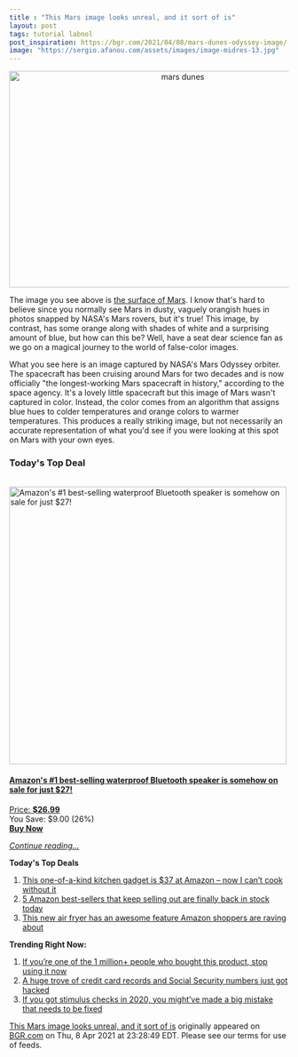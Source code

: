 ```yaml
---
title : "This Mars image looks unreal, and it sort of is"
layout: post
tags: tutorial labnol
post_inspiration: https://bgr.com/2021/04/08/mars-dunes-odyssey-image/
image: "https://sergio.afanou.com/assets/images/image-midres-13.jpg"
---
```


<center><a href="https://bgr.com/2021/04/08/mars-dunes-odyssey-image/" class="bgr-rss-featured-image bgr-rss-test-class"><img loading="lazy" width="610" height="390" src="https://bgr.com/wp-content/uploads/2021/04/bgrpic-copy-3.jpg?quality=70&amp;strip=all&amp;w=610" class="attachment-feed_normal size-feed_normal wp-post-image" alt="mars dunes" loading="lazy" srcset="https://bgr.com/wp-content/uploads/2021/04/bgrpic-copy-3.jpg 1750w, https://bgr.com/wp-content/uploads/2021/04/bgrpic-copy-3.jpg?resize=150,96 150w, https://bgr.com/wp-content/uploads/2021/04/bgrpic-copy-3.jpg?resize=300,192 300w, https://bgr.com/wp-content/uploads/2021/04/bgrpic-copy-3.jpg?resize=768,491 768w, https://bgr.com/wp-content/uploads/2021/04/bgrpic-copy-3.jpg?resize=1024,654 1024w, https://bgr.com/wp-content/uploads/2021/04/bgrpic-copy-3.jpg?resize=1536,981 1536w, https://bgr.com/wp-content/uploads/2021/04/bgrpic-copy-3.jpg?resize=610,390 610w, https://bgr.com/wp-content/uploads/2021/04/bgrpic-copy-3.jpg?resize=664,424 664w, https://bgr.com/wp-content/uploads/2021/04/bgrpic-copy-3.jpg?resize=1200,767 1200w, https://bgr.com/wp-content/uploads/2021/04/bgrpic-copy-3.jpg?resize=782,500 782w, https://bgr.com/wp-content/uploads/2021/04/bgrpic-copy-3.jpg?resize=827,528 827w, https://bgr.com/wp-content/uploads/2021/04/bgrpic-copy-3.jpg?resize=800,511 800w" sizes="(max-width: 610px) 100vw, 610px" title="mars dunes" /></a></center><p>The image you see above is <a href="https://www.nasa.gov/image-feature/blue-dunes-on-the-red-planet">the surface of Mars</a>. I know that's hard to believe since you normally see Mars in dusty, vaguely orangish hues in photos snapped by NASA's Mars rovers, but it's true! This image, by contrast, has some orange along with shades of white and a surprising amount of blue, but how can this be? Well, have a seat dear science fan as we go on a magical journey to the world of false-color images.</p>
<p>What you see here is an image captured by NASA's Mars Odyssey orbiter. The spacecraft has been cruising around Mars for two decades and is now officially "the longest-working Mars spacecraft in history," according to the space agency. It's a lovely little spacecraft but this image of Mars wasn't captured in color. Instead, the color comes from an algorithm that assigns blue hues to colder temperatures and orange colors to warmer temperatures. This produces a really striking image, but not necessarily an accurate representation of what you'd see if you were looking at this spot on Mars with your own eyes.</p>
<h3>Today's Top Deal</h3>
<p><a href="https://www.amazon.com/Enhanced-Splashproof-Portable-Bluetooth-Radiator/dp/B010OYASRG?tag=b0c55topdeals-20"><br><img height="500px" width="500px" src="https://m.media-amazon.com/images/I/41ClBa+vEKL.jpg" alt="Amazon's #1 best-selling waterproof Bluetooth speaker is somehow on sale for just $27!"><br></a></p>
<h4><a href="https://www.amazon.com/Enhanced-Splashproof-Portable-Bluetooth-Radiator/dp/B010OYASRG?tag=b0c55rss-20">Amazon's #1 best-selling waterproof Bluetooth speaker is somehow on sale for just $27!</a></h4>
<p><a href="https://www.amazon.com/Enhanced-Splashproof-Portable-Bluetooth-Radiator/dp/B010OYASRG?tag=b0c55rss-20">Price: <strong>$26.99</strong></a><br><span>You Save: $9.00 (26%)</span><br><strong><a href="https://www.amazon.com/Enhanced-Splashproof-Portable-Bluetooth-Radiator/dp/B010OYASRG?tag=b0c55rss-20">Buy Now</a></strong></p>
<p><a href="https://bgr.com/2021/04/08/mars-dunes-odyssey-image/" class="more-link"><em>Continue reading...</em></a></p>

<p><strong>Today's Top Deals</strong></p>
<ol>
<li><a href="https://bgr.com/2021/04/08/best-kitchen-gadgets-2021-amazon-deal-finamill/?utm_source=rss&#038;utm_campaign=topdeals">This one-of-a-kind kitchen gadget is $37 at Amazon &#8211; now I can&#8217;t cook without it</a></li>
<li><a href="https://bgr.com/2021/04/08/amazon-deals-most-popular-keep-selling-out-apr-week-1/?utm_source=rss&#038;utm_campaign=topdeals">5 Amazon best-sellers that keep selling out are finally back in stock today</a></li>
<li><a href="https://bgr.com/2021/04/08/air-fryer-amazon-smartphone-connected-best-seller/?utm_source=rss&#038;utm_campaign=topdeals">This new air fryer has an awesome feature Amazon shoppers are raving about</a></li>
</ol>

<p><strong>Trending Right Now:</strong></p>
<ol>
<li><a href="https://bgr.com/2021/04/08/product-recall-pressure-washer-greenworks/">If you’re one of the 1 million+ people who bought this product, stop using it now</a></li>
<li><a href="https://bgr.com/2021/04/08/data-breach-leaks-credit-card-records-and-social-security-numbers/">A huge trove of credit card records and Social Security numbers just got hacked</a></li>
<li><a href="https://bgr.com/2021/04/07/stimulus-check-update-irs-explains-recovery-rebate-credit-issues/">If you got stimulus checks in 2020, you might&#8217;ve made a big mistake that needs to be fixed</a></li>
</ol>
<p><a href="https://bgr.com/2021/04/08/mars-dunes-odyssey-image/">This Mars image looks unreal, and it sort of is</a> originally appeared on <a href="http://bgr.com">BGR.com</a> on Thu, 8 Apr 2021 at 23:28:49 EDT. Please see our terms for use of feeds.</p>